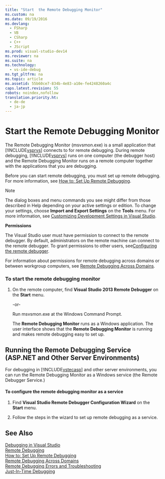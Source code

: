 ```yaml
---
title: "Start  the Remote Debugging Monitor"
ms.custom: na
ms.date: 09/19/2016
ms.devlang: 
  - FSharp
  - VB
  - CSharp
  - C++
  - JScript
ms.prod: visual-studio-dev14
ms.reviewer: na
ms.suite: na
ms.technology: 
  - vs-ide-debug
ms.tgt_pltfrm: na
ms.topic: article
ms.assetid: 55b60ce7-834b-4e83-a10e-fe4248260a4c
caps.latest.revision: 55
robots: noindex,nofollow
translation.priority.ht: 
  - de-de
  - ja-jp
---
```

# Start  the Remote Debugging Monitor
The Remote Debugging Monitor (msvsmon.exe) is a small application that [!INCLUDE[vsprvs](../vs140/includes/vsprvs_md.md)] connects to for remote debugging. During remote debugging, [!INCLUDE[vsprvs](../vs140/includes/vsprvs_md.md)] runs on one computer (the debugger host) and the Remote Debugging Monitor runs on a remote computer together with the applications that you are debugging.  
  
 Before you can start remote debugging, you must set up remote debugging. For more information, see [How to: Set Up Remote Debugging](../vs140/Set-Up-the-Remote-Tools-on-the-Device.md).  
  
> [!NOTE]
>  The dialog boxes and menu commands you see might differ from those described in Help depending on your active settings or edition. To change your settings, choose **Import and Export Settings** on the **Tools** menu. For more information, see [Customizing Development Settings in Visual Studio](assetId:///22c4debb-4e31-47a8-8f19-16f328d7dcd3).  
  
 **Permissions**  
  
 The Visual Studio user must have permission to connect to the remote debugger. By default, administrators on the remote machine can connect to the remote debugger. To grant permissions to other users, see[Configuring the remote debugger](../vs140/Set-Up-the-Remote-Tools-on-the-Device.md#BKMK_Configuring_the_remote_debugger).  
  
 For information about permissions for remote debugging across domains or between workgroup computers, see [Remote Debugging Across Domains](../vs140/Remote-Debugging-Across-Domains.md).  
  
### To start the remote debugging monitor  
  
1.  On the remote computer, find **Visual Studio 2013 Remote Debugger** on the **Start** menu.  
  
     -or-  
  
     Run msvsmon.exe at the Windows Command Prompt.  
  
     The **Remote Debugging Monitor** runs as a Windows application. The user interface shows that the **Remote Debugging Monitor** is running and makes remote debugging easy to set up.  
  
## Running the Remote Debugging Service (ASP.NET and Other Server Environments)  
 For debugging in [!INCLUDE[vstecasp](../vs140/includes/vstecasp_md.md)] and other server environments, you can run the Remote Debugging Monitor as a Windows service (the Remote Debugger Service.)  
  
#### To configure the remote debugging monitor as a service  
  
1.  Find **Visual Studio Remote Debugger Configuration Wizard** on the **Start** menu.  
  
2.  Follow the steps in the wizard to set up remote debugging as a service.  
  
## See Also  
 [Debugging in Visual Studio](../vs140/Debugging-in-Visual-Studio.md)   
 [Remote Debugging](../vs140/Remote-Debugging.md)   
 [How to: Set Up Remote Debugging](../vs140/Set-Up-the-Remote-Tools-on-the-Device.md)   
 [Remote Debugging Across Domains](../vs140/Remote-Debugging-Across-Domains.md)   
 [Remote Debugging Errors and Troubleshooting](../vs140/Remote-Debugging-Errors-and-Troubleshooting.md)   
 [Just-In-Time Debugging](../Topic/Just-In-Time%20Debugging%20in%20Visual%20Studio.md)